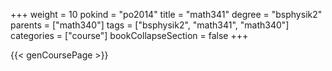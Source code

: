+++
weight = 10
pokind = "po2014"
title = "math341"
degree = "bsphysik2"
parents = ["math340"]
tags = ["bsphysik2", "math341", "math340"]
categories = ["course"]
bookCollapseSection = false
+++

{{< genCoursePage >}}
